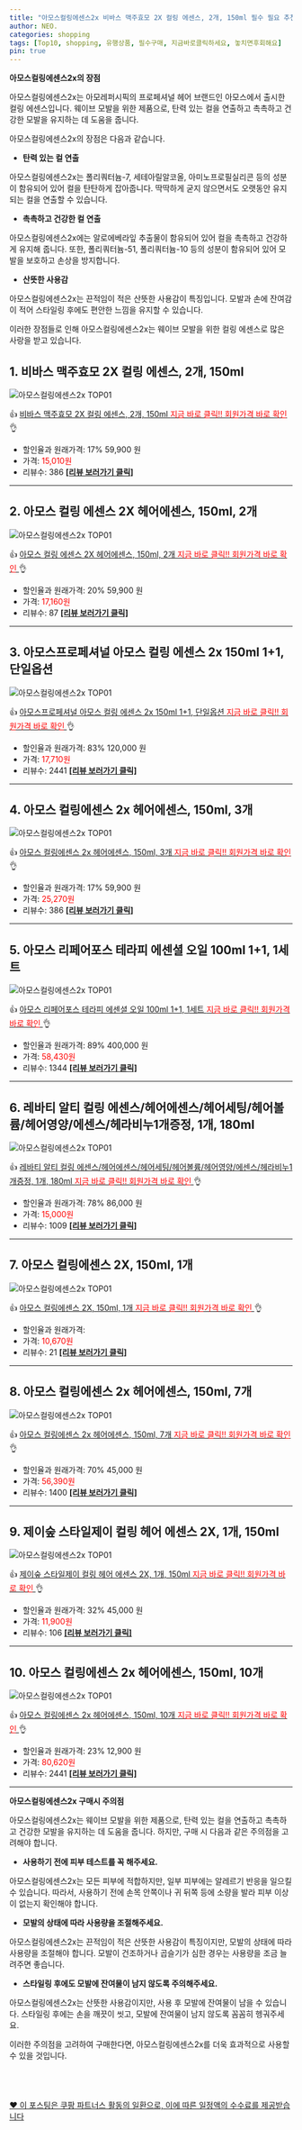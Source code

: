 ```yaml
---
title: "아모스컬링에센스2x 비바스 맥주효모 2X 컬링 에센스, 2개, 150ml 필수 필요 추천 제품 비교 최저 가격 비교 장점 구매 후기 구매평"
author: NEO.
categories: shopping
tags: [Top10, shopping, 유행상품, 필수구매, 지금바로클릭하세요, 놓치면후회해요]
pin: true
---
```

**아모스컬링에센스2x의 장점**

아모스컬링에센스2x는 아모레퍼시픽의 프로페셔널 헤어 브랜드인 아모스에서 출시한 컬링 에센스입니다. 웨이브 모발을 위한 제품으로, 탄력 있는 컬을 연출하고 촉촉하고 건강한 모발을 유지하는 데 도움을 줍니다.

아모스컬링에센스2x의 장점은 다음과 같습니다.

* **탄력 있는 컬 연출**

아모스컬링에센스2x는 폴리쿼터늄-7, 세테아릴알코올, 아미노프로필실리콘 등의 성분이 함유되어 있어 컬을 탄탄하게 잡아줍니다. 딱딱하게 굳지 않으면서도 오랫동안 유지되는 컬을 연출할 수 있습니다.

* **촉촉하고 건강한 컬 연출**

아모스컬링에센스2x에는 알로에베라잎 추출물이 함유되어 있어 컬을 촉촉하고 건강하게 유지해 줍니다. 또한, 폴리쿼터늄-51, 폴리쿼터늄-10 등의 성분이 함유되어 있어 모발을 보호하고 손상을 방지합니다.

* **산뜻한 사용감**

아모스컬링에센스2x는 끈적임이 적은 산뜻한 사용감이 특징입니다. 모발과 손에 잔여감이 적어 스타일링 후에도 편안한 느낌을 유지할 수 있습니다.

이러한 장점들로 인해 아모스컬링에센스2x는 웨이브 모발을 위한 컬링 에센스로 많은 사랑을 받고 있습니다.

   

## 1. 비바스 맥주효모 2X 컬링 에센스, 2개, 150ml

![아모스컬링에센스2x TOP01](https://thumbnail6.coupangcdn.com/thumbnails/remote/490x490ex/image/retail/images/9001706086859477-9d9bb207-9f09-4bc4-892a-4808135fd655.jpg)


👍 [비바스 맥주효모 2X 컬링 에센스, 2개, 150ml <font color=red> 지금 바로 클릭!! 회원가격 바로 확인 </font> ](https://link.coupang.com/re/AFFSDP?lptag=AF3617701&subid=GithubCoopas&pageKey=7411123687&traceid=V0-153&itemId=17743576032&vendorItemId=84099595724) 👌 


- 할인율과 원래가격: 17%  59,900   원
- 가격: <span style='color:red'>15,010원</span>
- 리뷰수: 386  [**[리뷰 보러가기 클릭]**](https://link.coupang.com/re/AFFSDP?lptag=AF3617701&subid=GithubCoopas&pageKey=7411123687&traceid=V0-153&itemId=17743576032&vendorItemId=84099595724)

---


   

## 2. 아모스 컬링 에센스 2X 헤어에센스, 150ml, 2개

![아모스컬링에센스2x TOP01](https://thumbnail8.coupangcdn.com/thumbnails/remote/490x490ex/image/vendor_inventory/826a/eb12fff6319d0bf244e7c0d07ecbca8131efdebe45a146ca9c3007b3cd29.jpg)


👍 [아모스 컬링 에센스 2X 헤어에센스, 150ml, 2개 <font color=red> 지금 바로 클릭!! 회원가격 바로 확인 </font> ](https://link.coupang.com/re/AFFSDP?lptag=AF3617701&subid=GithubCoopas&pageKey=158853778&traceid=V0-153&itemId=521319296&vendorItemId=87168594754) 👌 


- 할인율과 원래가격: 20%  59,900   원
- 가격: <span style='color:red'>17,160원</span>
- 리뷰수: 87  [**[리뷰 보러가기 클릭]**](https://link.coupang.com/re/AFFSDP?lptag=AF3617701&subid=GithubCoopas&pageKey=158853778&traceid=V0-153&itemId=521319296&vendorItemId=87168594754)

---


   

## 3. 아모스프로페셔널 아모스 컬링 에센스 2x 150ml 1+1, 단일옵션

![아모스컬링에센스2x TOP01](https://thumbnail8.coupangcdn.com/thumbnails/remote/490x490ex/image/vendor_inventory/826a/eb12fff6319d0bf244e7c0d07ecbca8131efdebe45a146ca9c3007b3cd29.jpg)


👍 [아모스프로페셔널 아모스 컬링 에센스 2x 150ml 1+1, 단일옵션 <font color=red> 지금 바로 클릭!! 회원가격 바로 확인 </font> ](https://link.coupang.com/re/AFFSDP?lptag=AF3617701&subid=GithubCoopas&pageKey=7685177559&traceid=V0-153&itemId=20536007409&vendorItemId=87168593046) 👌 


- 할인율과 원래가격: 83%  120,000   원
- 가격: <span style='color:red'>17,710원</span>
- 리뷰수: 2441  [**[리뷰 보러가기 클릭]**](https://link.coupang.com/re/AFFSDP?lptag=AF3617701&subid=GithubCoopas&pageKey=7685177559&traceid=V0-153&itemId=20536007409&vendorItemId=87168593046)

---


   

## 4. 아모스 컬링에센스 2x 헤어에센스, 150ml, 3개

![아모스컬링에센스2x TOP01](https://thumbnail8.coupangcdn.com/thumbnails/remote/490x490ex/image/vendor_inventory/76ee/79ab882c2d5da60a63d19c3e78de80942b6181d05b9138c3db8fb90f5af8.jpg)


👍 [아모스 컬링에센스 2x 헤어에센스, 150ml, 3개 <font color=red> 지금 바로 클릭!! 회원가격 바로 확인 </font> ](https://link.coupang.com/re/AFFSDP?lptag=AF3617701&subid=GithubCoopas&pageKey=158853778&traceid=V0-153&itemId=521319331&vendorItemId=85779234616) 👌 


- 할인율과 원래가격: 17%  59,900   원
- 가격: <span style='color:red'>25,270원</span>
- 리뷰수: 386  [**[리뷰 보러가기 클릭]**](https://link.coupang.com/re/AFFSDP?lptag=AF3617701&subid=GithubCoopas&pageKey=158853778&traceid=V0-153&itemId=521319331&vendorItemId=85779234616)

---


   

## 5. 아모스 리페어포스 테라피 에센셜 오일 100ml 1+1, 1세트

![아모스컬링에센스2x TOP01](https://thumbnail7.coupangcdn.com/thumbnails/remote/490x490ex/image/vendor_inventory/ed9c/614f389fc3f7022bc772335445d7097192f8cab4f4c0085cfdff854331e2.jpg)


👍 [아모스 리페어포스 테라피 에센셜 오일 100ml 1+1, 1세트 <font color=red> 지금 바로 클릭!! 회원가격 바로 확인 </font> ](https://link.coupang.com/re/AFFSDP?lptag=AF3617701&subid=GithubCoopas&pageKey=1817319070&traceid=V0-153&itemId=3092692230&vendorItemId=87053186660) 👌 


- 할인율과 원래가격: 89%  400,000   원
- 가격: <span style='color:red'>58,430원</span>
- 리뷰수: 1344  [**[리뷰 보러가기 클릭]**](https://link.coupang.com/re/AFFSDP?lptag=AF3617701&subid=GithubCoopas&pageKey=1817319070&traceid=V0-153&itemId=3092692230&vendorItemId=87053186660)

---


   

## 6. 레바티 알티 컬링 에센스/헤어에센스/헤어세팅/헤어볼륨/헤어영양/에센스/헤라비누1개증정, 1개, 180ml

![아모스컬링에센스2x TOP01](https://thumbnail8.coupangcdn.com/thumbnails/remote/490x490ex/image/vendor_inventory/2857/7b9155d799bda3a0fdc1e74140e6c8f86c3d224acdc721a20c75fb6fd01e.jpg)


👍 [레바티 알티 컬링 에센스/헤어에센스/헤어세팅/헤어볼륨/헤어영양/에센스/헤라비누1개증정, 1개, 180ml <font color=red> 지금 바로 클릭!! 회원가격 바로 확인 </font> ](https://link.coupang.com/re/AFFSDP?lptag=AF3617701&subid=GithubCoopas&pageKey=7586358351&traceid=V0-153&itemId=20037081658&vendorItemId=87133528379) 👌 


- 할인율과 원래가격: 78%  86,000   원
- 가격: <span style='color:red'>15,000원</span>
- 리뷰수: 1009  [**[리뷰 보러가기 클릭]**](https://link.coupang.com/re/AFFSDP?lptag=AF3617701&subid=GithubCoopas&pageKey=7586358351&traceid=V0-153&itemId=20037081658&vendorItemId=87133528379)

---


   

## 7. 아모스 컬링에센스 2X, 150ml, 1개

![아모스컬링에센스2x TOP01](https://thumbnail8.coupangcdn.com/thumbnails/remote/490x490ex/image/vendor_inventory/9d05/4109088b3b72f3160c1a519a3fad42c3b7c26c8b74a4bce522abe2ba2efa.jpg)


👍 [아모스 컬링에센스 2X, 150ml, 1개 <font color=red> 지금 바로 클릭!! 회원가격 바로 확인 </font> ](https://link.coupang.com/re/AFFSDP?lptag=AF3617701&subid=GithubCoopas&pageKey=158853778&traceid=V0-153&itemId=456491218&vendorItemId=87646378782) 👌 


- 할인율과 원래가격: 
- 가격: <span style='color:red'>10,670원</span>
- 리뷰수: 21  [**[리뷰 보러가기 클릭]**](https://link.coupang.com/re/AFFSDP?lptag=AF3617701&subid=GithubCoopas&pageKey=158853778&traceid=V0-153&itemId=456491218&vendorItemId=87646378782)

---


   

## 8. 아모스 컬링에센스 2x 헤어에센스, 150ml, 7개

![아모스컬링에센스2x TOP01](https://thumbnail6.coupangcdn.com/thumbnails/remote/490x490ex/image/vendor_inventory/72c3/27640dd4df42467415c7477876768dcaef693b86e76e1b4b239195f33668.jpg)


👍 [아모스 컬링에센스 2x 헤어에센스, 150ml, 7개 <font color=red> 지금 바로 클릭!! 회원가격 바로 확인 </font> ](https://link.coupang.com/re/AFFSDP?lptag=AF3617701&subid=GithubCoopas&pageKey=7434007521&traceid=V0-153&itemId=7118377053&vendorItemId=86848621622) 👌 


- 할인율과 원래가격: 70%  45,000   원
- 가격: <span style='color:red'>56,390원</span>
- 리뷰수: 1400  [**[리뷰 보러가기 클릭]**](https://link.coupang.com/re/AFFSDP?lptag=AF3617701&subid=GithubCoopas&pageKey=7434007521&traceid=V0-153&itemId=7118377053&vendorItemId=86848621622)

---


   

## 9. 제이숲 스타일제이 컬링 헤어 에센스 2X, 1개, 150ml

![아모스컬링에센스2x TOP01](https://thumbnail10.coupangcdn.com/thumbnails/remote/490x490ex/image/rs_quotation_api/wrrkecul/36b415c5939c4ccb95a76b4ed2ee8339.jpg)


👍 [제이숲 스타일제이 컬링 헤어 에센스 2X, 1개, 150ml <font color=red> 지금 바로 클릭!! 회원가격 바로 확인 </font> ](https://link.coupang.com/re/AFFSDP?lptag=AF3617701&subid=GithubCoopas&pageKey=7229933268&traceid=V0-153&itemId=18343095823&vendorItemId=85487267864) 👌 


- 할인율과 원래가격: 32%  45,000   원
- 가격: <span style='color:red'>11,900원</span>
- 리뷰수: 106  [**[리뷰 보러가기 클릭]**](https://link.coupang.com/re/AFFSDP?lptag=AF3617701&subid=GithubCoopas&pageKey=7229933268&traceid=V0-153&itemId=18343095823&vendorItemId=85487267864)

---


   

## 10. 아모스 컬링에센스 2x 헤어에센스, 150ml, 10개

![아모스컬링에센스2x TOP01](https://thumbnail10.coupangcdn.com/thumbnails/remote/490x490ex/image/vendor_inventory/922e/d3c285c462ee25ffbcc0f90416a9ef9174cb86b76e5cbd9abd714b0b44fb.jpg)


👍 [아모스 컬링에센스 2x 헤어에센스, 150ml, 10개 <font color=red> 지금 바로 클릭!! 회원가격 바로 확인 </font> ](https://link.coupang.com/re/AFFSDP?lptag=AF3617701&subid=GithubCoopas&pageKey=7434007521&traceid=V0-153&itemId=7118377043&vendorItemId=86848621610) 👌 


- 할인율과 원래가격: 23%  12,900   원
- 가격: <span style='color:red'>80,620원</span>
- 리뷰수: 2441  [**[리뷰 보러가기 클릭]**](https://link.coupang.com/re/AFFSDP?lptag=AF3617701&subid=GithubCoopas&pageKey=7434007521&traceid=V0-153&itemId=7118377043&vendorItemId=86848621610)

---
**아모스컬링에센스2x 구매시 주의점**

아모스컬링에센스2x는 웨이브 모발을 위한 제품으로, 탄력 있는 컬을 연출하고 촉촉하고 건강한 모발을 유지하는 데 도움을 줍니다. 하지만, 구매 시 다음과 같은 주의점을 고려해야 합니다.

* **사용하기 전에 피부 테스트를 꼭 해주세요.**

아모스컬링에센스2x는 모든 피부에 적합하지만, 일부 피부에는 알레르기 반응을 일으킬 수 있습니다. 따라서, 사용하기 전에 손목 안쪽이나 귀 뒤쪽 등에 소량을 발라 피부 이상이 없는지 확인해야 합니다.

* **모발의 상태에 따라 사용량을 조절해주세요.**

아모스컬링에센스2x는 끈적임이 적은 산뜻한 사용감이 특징이지만, 모발의 상태에 따라 사용량을 조절해야 합니다. 모발이 건조하거나 곱슬기가 심한 경우는 사용량을 조금 늘려주면 좋습니다.

* **스타일링 후에도 모발에 잔여물이 남지 않도록 주의해주세요.**

아모스컬링에센스2x는 산뜻한 사용감이지만, 사용 후 모발에 잔여물이 남을 수 있습니다. 스타일링 후에는 손을 깨끗이 씻고, 모발에 잔여물이 남지 않도록 꼼꼼히 헹궈주세요.

이러한 주의점을 고려하여 구매한다면, 아모스컬링에센스2x를 더욱 효과적으로 사용할 수 있을 것입니다.<br><br><br><br><br> [ ❤  이 포스팅은 쿠팡 파트너스 활동의 일환으로, 이에 따른 일정액의 수수료를 제공받습니다](https://link.coupang.com/a/bcEFyh)